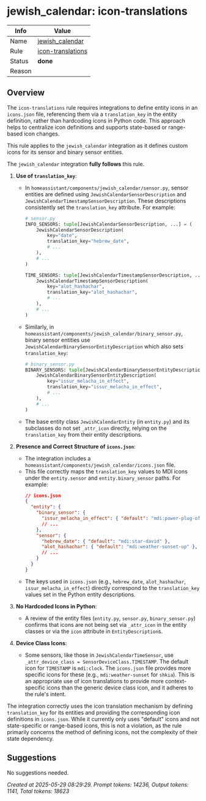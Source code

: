 # jewish_calendar: icon-translations

| Info   | Value                                                                    |
|--------|--------------------------------------------------------------------------|
| Name   | [jewish_calendar](https://www.home-assistant.io/integrations/jewish_calendar/) |
| Rule   | [icon-translations](https://developers.home-assistant.io/docs/core/integration-quality-scale/rules/icon-translations)                                                     |
| Status | **done**                                                                 |
| Reason |                                                                          |

## Overview

The `icon-translations` rule requires integrations to define entity icons in an `icons.json` file, referencing them via a `translation_key` in the entity definition, rather than hardcoding icons in Python code. This approach helps to centralize icon definitions and supports state-based or range-based icon changes.

This rule applies to the `jewish_calendar` integration as it defines custom icons for its sensor and binary sensor entities.

The `jewish_calendar` integration **fully follows** this rule.

1.  **Use of `translation_key`**:
    *   In `homeassistant/components/jewish_calendar/sensor.py`, sensor entities are defined using `JewishCalendarSensorDescription` and `JewishCalendarTimestampSensorDescription`. These descriptions consistently set the `translation_key` attribute. For example:
        ```python
        # sensor.py
        INFO_SENSORS: tuple[JewishCalendarSensorDescription, ...] = (
            JewishCalendarSensorDescription(
                key="date",
                translation_key="hebrew_date",
                # ...
            ),
            # ...
        )

        TIME_SENSORS: tuple[JewishCalendarTimestampSensorDescription, ...] = (
            JewishCalendarTimestampSensorDescription(
                key="alot_hashachar",
                translation_key="alot_hashachar",
                # ...
            ),
            # ...
        )
        ```
    *   Similarly, in `homeassistant/components/jewish_calendar/binary_sensor.py`, binary sensor entities use `JewishCalendarBinarySensorEntityDescription` which also sets `translation_key`:
        ```python
        # binary_sensor.py
        BINARY_SENSORS: tuple[JewishCalendarBinarySensorEntityDescription, ...] = (
            JewishCalendarBinarySensorEntityDescription(
                key="issur_melacha_in_effect",
                translation_key="issur_melacha_in_effect",
                # ...
            ),
            # ...
        )
        ```
    *   The base entity class `JewishCalendarEntity` (in `entity.py`) and its subclasses do not set `_attr_icon` directly, relying on the `translation_key` from their entity descriptions.

2.  **Presence and Correct Structure of `icons.json`**:
    *   The integration includes a `homeassistant/components/jewish_calendar/icons.json` file.
    *   This file correctly maps the `translation_key` values to MDI icons under the `entity.sensor` and `entity.binary_sensor` paths. For example:
        ```json
        // icons.json
        {
          "entity": {
            "binary_sensor": {
              "issur_melacha_in_effect": { "default": "mdi:power-plug-off" },
              // ...
            },
            "sensor": {
              "hebrew_date": { "default": "mdi:star-david" },
              "alot_hashachar": { "default": "mdi:weather-sunset-up" },
              // ...
            }
          }
        }
        ```
    *   The keys used in `icons.json` (e.g., `hebrew_date`, `alot_hashachar`, `issur_melacha_in_effect`) directly correspond to the `translation_key` values set in the Python entity descriptions.

3.  **No Hardcoded Icons in Python**:
    *   A review of the entity files (`entity.py`, `sensor.py`, `binary_sensor.py`) confirms that icons are not being set via `_attr_icon` in the entity classes or via the `icon` attribute in `EntityDescription`s.

4.  **Device Class Icons**:
    *   Some sensors, like those in `JewishCalendarTimeSensor`, use `_attr_device_class = SensorDeviceClass.TIMESTAMP`. The default icon for `TIMESTAMP` is `mdi:clock`. The `icons.json` file provides more specific icons for these (e.g., `mdi:weather-sunset` for `shkia`). This is an appropriate use of icon translations to provide more context-specific icons than the generic device class icon, and it adheres to the rule's intent.

The integration correctly uses the icon translation mechanism by defining `translation_key` for its entities and providing the corresponding icon definitions in `icons.json`. While it currently only uses "default" icons and not state-specific or range-based icons, this is not a violation, as the rule primarily concerns the method of defining icons, not the complexity of their state dependency.

## Suggestions

No suggestions needed.

_Created at 2025-05-29 08:29:29. Prompt tokens: 14236, Output tokens: 1141, Total tokens: 18623_
